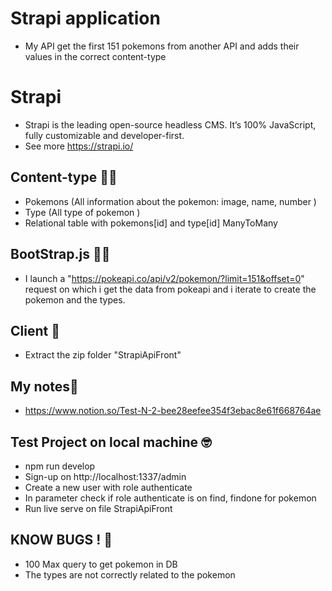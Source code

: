 # Strapi application
- My API get the first 151 pokemons from another API and adds their values in the correct content-type
# Strapi
- Strapi is the leading open-source headless CMS. It’s 100% JavaScript, fully customizable and developer-first.
- See more https://strapi.io/
## Content-type 👨‍💻
-   Pokemons (All information about the pokemon: image, name, number )
-   Type (All type of pokemon )
-   Relational table with pokemons[id] and type[id] ManyToMany
## BootStrap.js 👨‍💻
-   I launch a "https://pokeapi.co/api/v2/pokemon/?limit=151&offset=0" request on which i get the data from pokeapi 
    and i iterate to create the pokemon and the types.
## Client 🧐
-   Extract the zip folder "StrapiApiFront"
## My notes📖
-   https://www.notion.so/Test-N-2-bee28eefee354f3ebac8e61f668764ae
## Test Project on local machine 🤓
-   npm run develop
-   Sign-up on http://localhost:1337/admin
-   Create a new user with role authenticate
-   In parameter check if role authenticate is on find, findone for pokemon
-   Run live serve on file StrapiApiFront

## KNOW BUGS ! 🤔
- 100 Max query to get pokemon in DB
- The types are not correctly related to the pokemon 